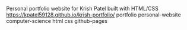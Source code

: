 Personal portfolio website for Krish Patel built with HTML/CSS
https://kpatel59128.github.io/krish-portfolio/
portfolio personal-website computer-science html css github-pages
